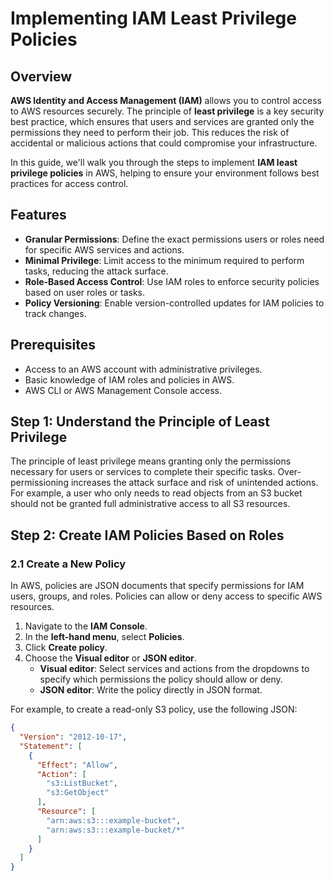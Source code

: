 # Implementing IAM Least Privilege Policies

## Overview

**AWS Identity and Access Management (IAM)** allows you to control access to AWS resources securely. The principle of **least privilege** is a key security best practice, which ensures that users and services are granted only the permissions they need to perform their job. This reduces the risk of accidental or malicious actions that could compromise your infrastructure.

In this guide, we'll walk you through the steps to implement **IAM least privilege policies** in AWS, helping to ensure your environment follows best practices for access control.

## Features

- **Granular Permissions**: Define the exact permissions users or roles need for specific AWS services and actions.
- **Minimal Privilege**: Limit access to the minimum required to perform tasks, reducing the attack surface.
- **Role-Based Access Control**: Use IAM roles to enforce security policies based on user roles or tasks.
- **Policy Versioning**: Enable version-controlled updates for IAM policies to track changes.

## Prerequisites

- Access to an AWS account with administrative privileges.
- Basic knowledge of IAM roles and policies in AWS.
- AWS CLI or AWS Management Console access.

## Step 1: Understand the Principle of Least Privilege

The principle of least privilege means granting only the permissions necessary for users or services to complete their specific tasks. Over-permissioning increases the attack surface and risk of unintended actions. For example, a user who only needs to read objects from an S3 bucket should not be granted full administrative access to all S3 resources.

## Step 2: Create IAM Policies Based on Roles

### 2.1 Create a New Policy

In AWS, policies are JSON documents that specify permissions for IAM users, groups, and roles. Policies can allow or deny access to specific AWS resources.

1. Navigate to the **IAM Console**.
2. In the **left-hand menu**, select **Policies**.
3. Click **Create policy**.
4. Choose the **Visual editor** or **JSON editor**.
    - **Visual editor**: Select services and actions from the dropdowns to specify which permissions the policy should allow or deny.
    - **JSON editor**: Write the policy directly in JSON format.
    
For example, to create a read-only S3 policy, use the following JSON:

```json
{
  "Version": "2012-10-17",
  "Statement": [
    {
      "Effect": "Allow",
      "Action": [
        "s3:ListBucket",
        "s3:GetObject"
      ],
      "Resource": [
        "arn:aws:s3:::example-bucket",
        "arn:aws:s3:::example-bucket/*"
      ]
    }
  ]
}
